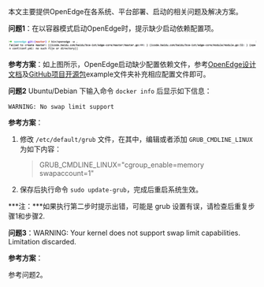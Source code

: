 本文主要提供OpenEdge在各系统、平台部署、启动的相关问题及解决方案。

**问题1**：在以容器模式启动OpenEdge时，提示缺少启动依赖配置项。

![图片](../images/quickstart/macos/docker-engine-conf-miss.png)

**参考方案**：如上图所示，OpenEdge启动缺少配置依赖文件，参考[OpenEdge设计文档](../overview/OpenEdge-design.md)及[GitHub项目开源包](https://github.com/baidu/openedge)example文件夹补充相应配置文件即可。

**问题2** Ubuntu/Debian 下输入命令 ```docker info``` 后显示如下信息：

```
WARNING: No swap limit support
```

**参考方案**：

1. 修改 ```/etc/default/grub``` 文件，在其中，编辑或者添加 ```GRUB_CMDLINE_LINUX``` 为如下内容：
	
	> GRUB_CMDLINE_LINUX="cgroup_enable=memory swapaccount=1"

2. 保存后执行命令 ```sudo update-grub```，完成后重启系统生效。

***注：***如果执行第二步时提示出错，可能是 grub 设置有误，请检查后重复步骤1和步骤2.

**问题3**：WARNING: Your kernel does not support swap limit capabilities. Limitation discarded.

**参考方案**：

参考问题2。